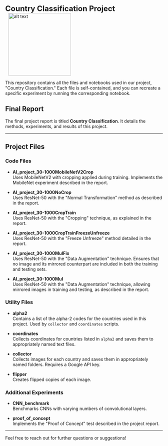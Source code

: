 <p>
  <span style="font-size: 24px; font-weight: bold;">Country Classification Project</span>
  <img src="https://somerandomstuff1.wordpress.com/wp-content/uploads/2019/02/geoguessr1.png" alt="alt text" width="200" height="200" style="vertical-align: middle; margin-left: 10px;">
</p>

This repository contains all the files and notebooks used in our project, "Country Classification." Each file is self-contained, and you can recreate a specific experiment by running the corresponding notebook.

## Final Report
The final project report is titled **Country Classification**. It details the methods, experiments, and results of this project.

---

## Project Files

### Code Files
- **AI_project_30-1000MobileNetV2Crop**  
  Uses MobileNetV2 with cropping applied during training. Implements the MobileNet experiment described in the report.

- **AI_project_30-1000NoCrop**  
  Uses ResNet-50 with the "Normal Transformation" method as described in the report.

- **AI_project_30-1000CropTrain**  
  Uses ResNet-50 with the "Cropping" technique, as explained in the report.

- **AI_project_30-1000CropTrainFreezeUnfreeze**  
  Uses ResNet-50 with the "Freeze Unfreeze" method detailed in the report.

- **AI_project_30-1000MulFix**  
  Uses ResNet-50 with the "Data Augmentation" technique. Ensures that no image and its mirrored counterpart are included in both the training and testing sets.

- **AI_project_30-1000Mul**  
  Uses ResNet-50 with the "Data Augmentation" technique, allowing mirrored images in training and testing, as described in the report.

### Utility Files
- **alpha2**  
  Contains a list of the alpha-2 codes for the countries used in this project. Used by `collector` and `coordinates` scripts.

- **coordinates**  
  Collects coordinates for countries listed in `alpha2` and saves them to appropriately named text files.

- **collector**  
  Collects images for each country and saves them in appropriately named folders. Requires a Google API key.

- **flipper**  
  Creates flipped copies of each image.

### Additional Experiments
- **CNN_benchmark**  
  Benchmarks CNNs with varying numbers of convolutional layers.

- **proof_of_concept**  
  Implements the "Proof of Concept" test described in the project report.

---

Feel free to reach out for further questions or suggestions!



